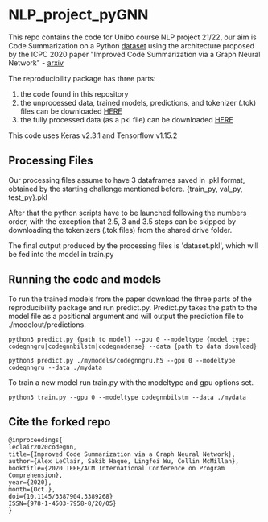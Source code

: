 # NLP_project_pyGNN
This repo contains the code for Unibo course NLP project 21/22, our aim is Code Summarization on a Python [dataset](https://github.com/github/CodeSearchNet) using the architecture proposed by the ICPC 2020 paper "Improved Code Summarization via a Graph Neural Network" - [arxiv](https://arxiv.org/abs/2004.02843)

The reproducibility package has three parts:
1. the code found in this repository
2. the unprocessed data, trained models, predictions, and tokenizer (.tok) files can be downloaded [HERE](https://drive.google.com/drive/folders/1SZZjK_YJGcH9snEr2T6hzejDEA07oPAo?usp=sharing)
3. the fully processed data (as a pkl file) can be downloaded [HERE](https://drive.google.com/drive/folders/1SZZjK_YJGcH9snEr2T6hzejDEA07oPAo?usp=sharing)

This code uses Keras v2.3.1 and Tensorflow v1.15.2 

## Processing Files
Our processing files assume to have 3 dataframes saved in .pkl format, obtained by the starting challenge mentioned before. {train_py, val_py, test_py}.pkl

After that the python scripts have to be launched following the numbers order, with the exception that 2.5, 3 and 3.5 steps can be skipped by downloading the tokenizers (.tok files) from the shared drive folder.

The final output produced by the processing files is 'dataset.pkl', which will be fed into the model in train.py

## Running the code and models

To run the trained models from the paper download the three parts of the reproducibility package and run predict.py. Predict.py takes the path to the model file as a positional argument and will output the prediction file to ./modelout/predictions.

`python3 predict.py {path to model} --gpu 0 --modeltype {model type: codegnngru|codegnnbilstm|codegnndense} --data {path to data download}`

`python3 predict.py ./mymodels/codegnngru.h5 --gpu 0 --modeltype codegnngru --data ./mydata`

To train a new model run train.py with the modeltype and gpu options set.

`python3 train.py --gpu 0 --modeltype codegnnbilstm --data ./mydata`

## Cite the forked repo
```
@inproceedings{
leclair2020codegnn,
title={Improved Code Summarization via a Graph Neural Network},
author={Alex LeClair, Sakib Haque, Lingfei Wu, Collin McMillan},
booktitle={2020 IEEE/ACM International Conference on Program Comprehension},
year={2020},
month={Oct.},
doi={10.1145/3387904.3389268}
ISSN={978-1-4503-7958-8/20/05}
}
```
